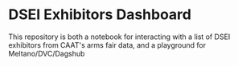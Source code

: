 # DSEI Exhibitors Dashboard

This repository is both a notebook for interacting with a list of DSEI exhibitors from CAAT's arms fair data, and a playground for Meltano/DVC/Dagshub
